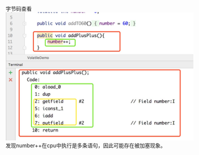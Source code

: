 字节码查看
![image](https://github.com/fmleing/manyThread/blob/master/%E5%AD%97%E8%8A%82%E7%A0%81%E6%9F%A5%E7%9C%8B.jpg)
发现number++在cpu中执行是多条语句，因此可能存在被加塞现象。